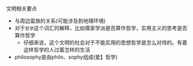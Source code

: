 文明相关要点  
* 与周边蛮族的关系(可能涉及到地理环境)  
* 对于`哲学`这个词汇的解释，比如儒家学派是否算作哲学，实用主义的思考是否算作哲学  
  * 仔细来说，这个文明的社会对于不能实用的思想哲学是怎么对待的。有着这样哲学的人过着怎样的生活
* philosophy是由philo、sophy组成(爱】哲学)